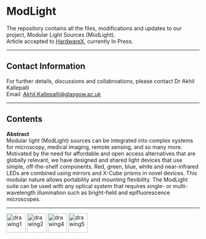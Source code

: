 # ModLight 
The repository contains all the files, modifications and updates to our project, Modular Light Sources (ModLight). \
Article accepted to [HardwareX](https://www.sciencedirect.com/journal/hardwarex), currently In Press. 

---

## **Contact Information**

For further details, discussions and collabroations, please contact Dr Akhil Kallepalli\
Email: Akhil.Kallepalli@glasgow.ac.uk

---

## **Contents**

**Abstract** \
Modular light (ModLight) sources can be integrated into complex systems for microscopy, medical imaging, remote sensing, and so many more. Motivated by the need for affordable and open access alternatives that are globally relevant, we have designed and shared light devices that use simple, off-the-shelf components. Red, green, blue, white and near-infrared LEDs are combined using mirrors and X-Cube prisms in novel devices. This modular nature allows portability and mounting flexibility. The ModLight suite can be used with any optical system that requires single- or multi-wavelength illumination such as bright-field and epifluorescence microscopes.

---


<img src="https://kallepallilab.files.wordpress.com/2021/11/university-of-glasgow.png" alt="drawing1" height="50"/> <img src="https://kallepallilab.files.wordpress.com/2021/11/baoms_2020.jpeg" alt="drawing2" height="50"/> <img src="https://kallepallilab.files.wordpress.com/2021/11/sitelogo_788779_en.jpeg" alt="drawing4" height="50"/> <img src="https://kallepallilab.files.wordpress.com/2022/07/oshw.png" alt="drawing5" height="50"/>
